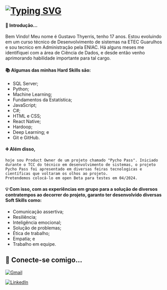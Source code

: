 # [![Typing SVG](https://readme-typing-svg.herokuapp.com?font=Fira+Code&weight=500&size=20&duration=4000&pause=500&color=F7F7F7&width=435&lines=%F0%9F%91%8B%22Hello+World;Seja+Bem-vindo+ao+meu+portif%C3%B3lio)](https://git.io/typing-svg)

#### 🚀 Introdução...

Bem Vindo! Meu nome é Gustavo Thyerris, tenho 17 anos. Estou evoluindo em um curso técnico de Desenvolvimento de sistemas na ETEC Guarulhos e sou tecnico em Administração pela ENIAC.
Há alguns meses me identifiquei com a área de Ciência de Dados, e desde então venho aprimorando habilidade importante para tal cargo.

#### 📚 Algumas das minhas Hard Skills são:

- SQL Server;
- Python;
- Machine Learning;
- Fundamentos da Estatística;
- JavaScript;
- C#;
- HTML e CSS;
- React Native;
- Hardoop;
- Deep Learning; e
- Git e GitHub.

#### ➕ Além disso,
    hoje sou Product Owner de um projeto chamado "Pycho Pass". Iniciado durante o TCC do técnico em desenvolvimento de sistemas, o projeto Pycho Pass foi apresentado em diversas feiras tecnologicas e científicas que voltaram os olhos ao projeto.
    Pretendemos colocá-lo em open Beta para testes em 04/2024.

#### 💡 Com isso, com as experiências em grupo para a solução de diversos contratempos ao decorrer do projeto, garanto ter desenvolvido diversas Soft Skills como:

- Comunicação assertiva;
- Resiliência;
- Inteligência emocional;
- Solução de problemas;
- Ética de trabalho;
- Empatia; e
- Trabalho em equipe.

## 🔌 Conecte-se comigo...
[![Gmail](https://img.shields.io/badge/Gmail-333333?style=for-the-badge&logo=gmail&logoColor=red)](Gustavo:gustavothyerrisdonascimentooli@gmail.com)

[![LinkedIn](https://img.shields.io/badge/-LinkedIn-000?style=for-the-badge&logo=linkedin&logoColor=30A3DC)](https://www.linkedin.com/in/gustavo-thyerris-nascimento-oliveira-2b87a02a8/)







